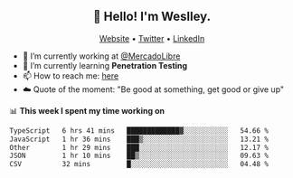 <h2 align="center">👋 Hello! I'm Weslley.</h2>
<p align="center">
  <a href="http://weslleyneri.com.br">Website</a> •
  <a href="https://twitter.com/Weslley_Neri">Twitter</a> •
  <a href="https://www.linkedin.com/in/weslley-neri-3658908b">LinkedIn</a>
</p>


- 🔭 I’m currently working at [@MercadoLibre](https://github.com/mercadolibre)
- 🌱 I’m currently learning **Penetration Testing**
- 📫 How to reach me: [here](mailto:weslley39@gmail.com)
- ☁️ Quote of the moment: "Be good at something, get good or give up"

📊 **This week I spent my time working on**
<!--START_SECTION:waka-->

```txt
TypeScript   6 hrs 41 mins   █████████████▓░░░░░░░░░░░   54.66 %
JavaScript   1 hr 36 mins    ███▒░░░░░░░░░░░░░░░░░░░░░   13.21 %
Other        1 hr 29 mins    ███░░░░░░░░░░░░░░░░░░░░░░   12.17 %
JSON         1 hr 10 mins    ██▒░░░░░░░░░░░░░░░░░░░░░░   09.63 %
CSV          32 mins         █░░░░░░░░░░░░░░░░░░░░░░░░   04.48 %
```

<!--END_SECTION:waka-->

<!-- Inspired by https://github.com/gruselhaus/gruselhaus -->